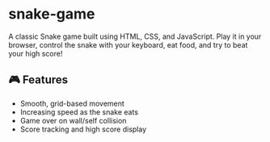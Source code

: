 # snake-game

A classic Snake game built using HTML, CSS, and JavaScript. Play it in your browser, control the snake with your keyboard, eat food, and try to beat your high score!

## 🎮 Features

- Smooth, grid-based movement
- Increasing speed as the snake eats
- Game over on wall/self collision
- Score tracking and high score display
